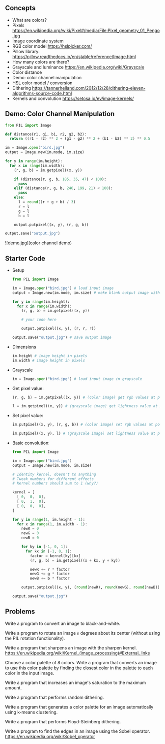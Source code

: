 ## Concepts

- What are colors?
- Pixels https://en.wikipedia.org/wiki/Pixel#/media/File:Pixel_geometry_01_Pengo.jpg
- Image coordinate system
- RGB color model https://hslpicker.com/
- Pillow library: https://pillow.readthedocs.io/en/stable/reference/Image.html
- How many colors are there?
- Grayscale and luminance https://en.wikipedia.org/wiki/Grayscale
- Color distance
- Demo: color channel manipulation
- HSL color model / conversion
- Dithering https://tannerhelland.com/2012/12/28/dithering-eleven-algorithms-source-code.html
- Kernels and convolution https://setosa.io/ev/image-kernels/

## Demo: Color Channel Manipulation

```py
from PIL import Image

def distance(r1, g1, b1, r2, g2, b2):
  return ((r1 - r2) ** 2 + (g1 - g2) ** 2 + (b1 - b2) ** 2) ** 0.5

im = Image.open("bird.jpg")
output = Image.new(im.mode, im.size)

for y in range(im.height):
  for x in range(im.width):
    (r, g, b) = im.getpixel((x, y))

    if (distance(r, g, b, 185, 35, 47) < 100):
      pass
    elif (distance(r, g, b, 246, 199, 21) < 100):
      pass
    else:
      l = round((r + g + b) / 3)
      r = l
      g = l
      b = l

    output.putpixel((x, y), (r, g, b))

output.save("output.jpg")
```

![demo.jpg](color channel demo)

## Starter Code

- Setup

  ```py
  from PIL import Image

  im = Image.open("bird.jpg") # load input image
  output = Image.new(im.mode, im.size) # make blank output image with same dimension as input

  for y in range(im.height):
    for x in range(im.width):
      (r, g, b) = im.getpixel((x, y))

      # your code here

      output.putpixel((x, y), (r, r, r))

  output.save("output.jpg") # save output image
  ```

- Dimensions

  ```py
  im.height # image height in pixels
  im.width # image height in pixels
  ```

- Grayscale

  ```py
  im = Image.open("bird.jpg") # load input image in grayscale
  ```

- Get pixel value:

  ```py
  (r, g, b) = im.getpixel((x, y)) # (color image) get rgb values at position x, y

  l = im.getpixel((x, y)) # (grayscale image) get lightness value at position x, y
  ```

- Set pixel value:

  ```py
  im.putpixel((x, y), (r, g, b)) # (color image) set rgb values at position x, y

  im.putpixel((x, y), l) # (grayscale image) set lightness value at position x, y
  ```

- Basic convolution:

  ```py
  from PIL import Image

  im = Image.open("bird.jpg")
  output = Image.new(im.mode, im.size)

  # Identity kernel, doesn't to anything
  # Tweak numbers for different effects
  # Kernel numbers should sum to 1 (why?)

  kernel = [
    [ 0,  0,  0],
    [ 0,  1,  0],
    [ 0,  0,  0],
  ]

  for y in range(1, im.height - 1):
    for x in range(1, im.width - 1):
      newR = 0
      newG = 0
      newB = 0

      for ky in [-1, 0, 1]:
        for kx in [-1, 0, 1]:
          factor = kernel[ky][kx]
          (r, g, b) = im.getpixel((x + kx, y + ky))

          newR += r * factor
          newG += g * factor
          newB += b * factor

      output.putpixel((x, y), (round(newR), round(newG), round(newB)))

  output.save("output.jpg")
  ```

## Problems

Write a program to convert an image to black-and-white.

Write a program to rotate an image `n` degrees about its center (without using the PIL rotation functionality).

Write a program that sharpens an image with the sharpen kernel. https://en.wikipedia.org/wiki/Kernel_(image_processing)#External_links

Choose a color palette of 8 colors. Write a program that converts an image to use this color palette by finding the closest color in the palette to each color in the input image.

Write a program that increases an image's saturation to the maximum amount.

Write a program that performs random dithering.

Write a program that generates a color palette for an image automatically using k-means clustering.

Write a program that performs Floyd-Steinberg dithering.

Write a program to find the edges in an image using the Sobel operator. https://en.wikipedia.org/wiki/Sobel_operator
